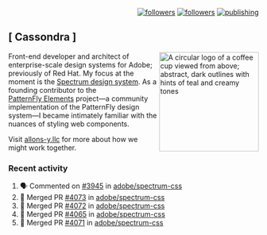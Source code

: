 <p align="right"><a rel="me" href="https://front-end.social/@castastrophe">
    <img alt="followers" title="Follow me on Mastodon" src="https://img.shields.io/mastodon/follow/109297102751309835?domain=https%3A%2F%2Ffront-end.social&label=Follow&logo=mastodon&logoColor=white&style=for-the-badge&labelColor=008080&color=006969"/></a>
  <a href="https://codepen.io/castastrophe/">
    <img alt="followers" title="Follow me on CodePen" src="https://img.shields.io/badge/23-1?color=640464&labelColor=7c007c&style=for-the-badge&logo=codepen&label=Follow"/></a>
<a href="https://castastrophe.medium.com/">
    <img alt="publishing" title="View articles on Medium" src="https://img.shields.io/badge/107-1?color=666&labelColor=444&label=subscribe&logo=medium&logoColor=white&style=for-the-badge"/></a>
</p>

## [&nbsp;Cassondra&nbsp;]

<img align="right" src="https://github-production-user-asset-6210df.s3.amazonaws.com/1840295/253016758-ba468774-1cd3-42c2-8f43-947b5eeb5edf.png" height="200" alt="A circular logo of a coffee cup viewed from above; abstract, dark outlines with hints of teal and creamy tones">

Front-end developer and architect of enterprise-scale design systems for Adobe; previously of Red Hat. My focus at the moment is the [Spectrum design system](https://github.com/adobe/spectrum-css). As a founding contributor to the [PatternFly&nbsp;Elements](https://github.com/patternfly/patternfly-elements) project&mdash;a community implementation of the PatternFly design system&mdash;I became intimately familiar with the nuances of styling web components.

Visit [allons-y.llc](http://allons-y.llc/) for more about how we might work together.

### Recent activity

<!--START_SECTION:activity-->
1. 🗣 Commented on [#3945](https://github.com/adobe/spectrum-css/pull/3945#issuecomment-3120994075) in [adobe/spectrum-css](https://github.com/adobe/spectrum-css)
2. 🎉 Merged PR [#4073](https://github.com/adobe/spectrum-css/pull/4073) in [adobe/spectrum-css](https://github.com/adobe/spectrum-css)
3. 🎉 Merged PR [#4072](https://github.com/adobe/spectrum-css/pull/4072) in [adobe/spectrum-css](https://github.com/adobe/spectrum-css)
4. 🎉 Merged PR [#4065](https://github.com/adobe/spectrum-css/pull/4065) in [adobe/spectrum-css](https://github.com/adobe/spectrum-css)
5. 🎉 Merged PR [#4071](https://github.com/adobe/spectrum-css/pull/4071) in [adobe/spectrum-css](https://github.com/adobe/spectrum-css)
<!--END_SECTION:activity-->
